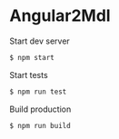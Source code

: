 # Angular2Mdl

Start dev server
```sh
$ npm start
```

Start tests
```js
$ npm run test
```

Build production
```sh
$ npm run build
```
